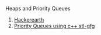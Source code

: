 Heaps and Priority Queues<br>
1. <a href="https://www.hackerearth.com/practice/data-structures/trees/heapspriority-queues/tutorial/">Hackerearth</a><br>
2. <a href="https://www.geeksforgeeks.org/priority-queue-in-cpp-stl/">Priority Queues using c++ stl-gfg</a>
